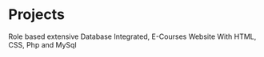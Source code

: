 # Projects
Role based extensive Database Integrated, E-Courses Website With HTML, CSS, Php and MySql
